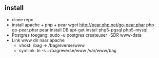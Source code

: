 ## install
* clone repo
* install apache + php + pear
  wget http://pear.php.net/go-pear.phar
  php go-pear.phar
  pear install DB
  apt-get install php5-pgsql php5-mysql
* Postgres toegang:
  sudo -u postgres createuser -SDR www-data
* Link www dir naar apache
  * vhost: /bag  -> /bagreverse/www
  * symlink: ln -s ~/bagreverse/www /var/www/bag


